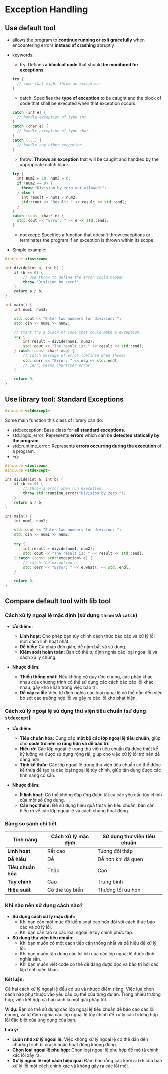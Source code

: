 # Exception Handling

## Use default tool

* allows the program to **continue running or exit gracefully** when encountering errors **instead of crashing** abruptly
* keywords:
  * try: Defines **a block of code** that should **be monitored for exceptions**.

  ```cpp
  try {
    // code that might throw an exception
  }
  ```

  * catch: Specifies the **type of exception** to be caught and the block of code that shall be executed when that exception occurs.

  ```cpp
  catch (int e) {
    // handle exception of type int
  }
  catch (char e) {
    // handle exception of type char
  }
  catch (...) {
    // handle any other exception
  }
  ```
  
  * throw: **Throws an exception** that will be caught and handled by the appropriate catch block.

  ```cpp
  try {
    int num1 = 10, num2 = 0;
    if (num2 == 0) {
      throw "Division by zero not allowed!";
    } else {
      int result = num1 / num2;
      std::cout << "Result: " << result << std::endl;
    }
  }
  catch (const char* e) {
    std::cout << "Error: " << e << std::endl;
  }
  ```
  
  * noexcept: Specifies a function that doesn’t throw exceptions or terminates the program if an exception is thrown within its scope.

* Simple example:

```cpp
#include <iostream>

int divide(int a, int b) {
    if (b == 0) {
        // use throw to define the error could happen
        throw "Division by zero!";
    }
    return a / b;
}

int main() {
    int num1, num2;

    std::cout << "Enter two numbers for division: ";
    std::cin >> num1 >> num2;

    // start try a block of code that could make a exception
    try {
        int result = divide(num1, num2);
        std::cout << "The result is: " << result << std::endl;
    } catch (const char* msg) {
        // catch message of error (defined when throw)
        std::cerr << "Error: " << msg << std::endl;
        // cerr: means character error
    }

    return 0;
}
```

## Use library tool: Standard Exceptions

```cpp
#include <stdexcept>
```

Some main function this class of library can do:

* std::exception: Base class for **all standard exceptions**.
* std::logic_error: Represents **errors** which can be **detected statically by the program**.
* std::runtime_error: Represents **errors occurring during the execution** of a program.
* Eg:

```cpp
#include <iostream>
#include <stdexcept>

int divide(int a, int b) {
    if (b == 0) {
        // throw a error when run execution
        throw std::runtime_error("Division by zero!");
    }
    return a / b;
}

int main() {
    int num1, num2;

    std::cout << "Enter two numbers for division: ";
    std::cin >> num1 >> num2;

    try {
        int result = divide(num1, num2);
        std::cout << "The result is: " << result << std::endl;
    } catch (const std::exception& e) {
        // catch the exception e
        std::cerr << "Error: " << e.what() << std::endl;
    }

    return 0;
}
```

## Compare default tool with lib tool

### Cách xử lý ngoại lệ mặc định (sử dụng `throw` và `catch`)

* **Ưu điểm:**:

    * **Linh hoạt:** Cho phép bạn tùy chỉnh cách thức báo cáo và xử lý lỗi một cách linh hoạt nhất.
    * **Dễ hiểu:** Cú pháp đơn giản, dễ nắm bắt và sử dụng.
    * **Kiểm soát hoàn toàn:** Bạn có thể tự định nghĩa các loại ngoại lệ và cách xử lý chúng.

* **Nhược điểm:**
    * **Thiếu thống nhất:** Nếu không có quy ước chung, các phần khác nhau của chương trình có thể sử dụng các cách báo cáo lỗi khác nhau, gây khó khăn trong việc bảo trì.
    * **Dễ xảy ra lỗi:** Việc tự định nghĩa các loại ngoại lệ có thể dẫn đến việc bỏ sót các trường hợp lỗi và gây ra các lỗi khó phát hiện.

### Cách xử lý ngoại lệ sử dụng thư viện tiêu chuẩn (sử dụng `stdexcept`)

* **Ưu điểm:**
    * **Tiêu chuẩn hóa:** Cung cấp **một bộ các lớp ngoại lệ tiêu chuẩn**, giúp cho **code trở nên rõ ràng hơn và dễ bảo trì**.
    * **Hiểu rõ:** Các lớp ngoại lệ trong thư viện tiêu chuẩn đã được thiết kế kỹ lưỡng và được sử dụng rộng rãi, giúp cho việc xử lý lỗi trở nên dễ dàng hơn.
    * **Tính kế thừa:** Các lớp ngoại lệ trong thư viện tiêu chuẩn có thể được kế thừa để tạo ra các loại ngoại lệ tùy chỉnh, giúp tận dụng được các tính năng có sẵn.
  
* **Nhược điểm:**
    * **Ít linh hoạt:** Có thể không đáp ứng được tất cả các yêu cầu tùy chỉnh của một số ứng dụng.
    * **Cần học thêm:** Để sử dụng hiệu quả thư viện tiêu chuẩn, bạn cần hiểu rõ về các lớp ngoại lệ và cách chúng hoạt động.

### Bảng so sánh chi tiết

| Tính năng | Cách xử lý mặc định | Sử dụng thư viện tiêu chuẩn |
|---|---|---|
| **Linh hoạt** | Rất cao | Tương đối thấp |
| **Dễ hiểu** | Dễ | Dễ hơn khi đã quen |
| **Tiêu chuẩn hóa** | Thấp | Cao |
| **Tùy chỉnh** | Cao | Trung bình |
| **Hiệu suất** | Có thể tùy biến | Thường tối ưu hơn |

### Khi nào nên sử dụng cách nào?

* **Sử dụng cách xử lý mặc định:**
    * Khi bạn cần một mức độ kiểm soát cao hơn đối với cách thức báo cáo và xử lý lỗi.
    * Khi bạn cần tạo ra các loại ngoại lệ tùy chỉnh phức tạp.
* **Sử dụng thư viện tiêu chuẩn:**
    * Khi bạn muốn có một cách tiếp cận thống nhất và dễ hiểu để xử lý lỗi.
    * Khi bạn muốn tận dụng các lợi ích của các lớp ngoại lệ được định nghĩa sẵn.
    * Khi bạn muốn viết code có thể dễ dàng được đọc và bảo trì bởi các lập trình viên khác.

**Kết luận:**

Cả hai cách xử lý ngoại lệ đều có ưu và nhược điểm riêng. Việc lựa chọn cách nào phụ thuộc vào yêu cầu cụ thể của từng dự án. Trong nhiều trường hợp, việc kết hợp cả hai cách là một giải pháp tốt.

**Ví dụ:** Bạn có thể sử dụng các lớp ngoại lệ tiêu chuẩn để báo cáo các lỗi chung, và tự định nghĩa các lớp ngoại lệ tùy chỉnh để xử lý các trường hợp lỗi đặc biệt của ứng dụng của bạn.

**Lưu ý:**

* **Luôn nhớ xử lý ngoại lệ:** Việc không xử lý ngoại lệ có thể dẫn đến chương trình bị crash hoặc hoạt động không đúng.
* **Chọn loại ngoại lệ phù hợp:** Chọn loại ngoại lệ phù hợp để mô tả chính xác lỗi xảy ra.
* **Xử lý ngoại lệ một cách hiệu quả:** Đảm bảo rằng các khối `catch` của bạn xử lý lỗi một cách chính xác và không gây ra các lỗi mới.

